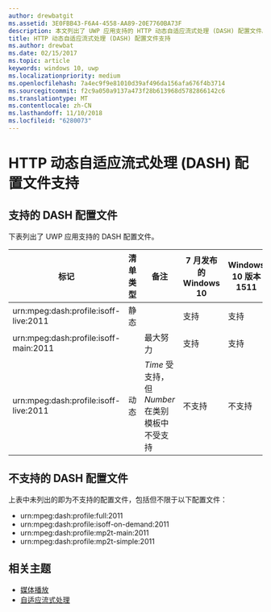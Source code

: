 ```yaml
---
author: drewbatgit
ms.assetid: 3E0FBB43-F6A4-4558-AA89-20E7760BA73F
description: 本文列出了 UWP 应用支持的 HTTP 动态自适应流式处理 (DASH) 配置文件。
title: HTTP 动态自适应流式处理 (DASH) 配置文件支持
ms.author: drewbat
ms.date: 02/15/2017
ms.topic: article
keywords: windows 10, uwp
ms.localizationpriority: medium
ms.openlocfilehash: 7a4ec9f9e81010d39af496da156afa676f4b3714
ms.sourcegitcommit: f2c9a050a9137a473f28b613968d5782866142c6
ms.translationtype: MT
ms.contentlocale: zh-CN
ms.lasthandoff: 11/10/2018
ms.locfileid: "6280073"
---
```

# <a name="dynamic-adaptive-streaming-over-http-dash-profile-support"></a>HTTP 动态自适应流式处理 (DASH) 配置文件支持


## <a name="supported-dash-profiles"></a>支持的 DASH 配置文件
下表列出了 UWP 应用支持的 DASH 配置文件。

|标记 | 清单类型 | 备注|7 月发布的 Windows 10|Windows 10 版本 1511|Windows 10 版本 1607 |Windows 10 版本 1607 |Windows 10 版本 1703|
|----------------|------|-------|-----------|--------------|---------|-------|--------|
|urn:mpeg&#58;dash:profile:isoff-live:2011 | 静态 |     |支持            |  支持              | 支持        |支持| 受支持|
|urn:mpeg&#58;dash:profile:isoff-main:2011 |        | 最大努力 | 支持            |  支持              | 支持        |支持| 受支持|
|urn:mpeg&#58;dash:profile:isoff-live:2011 | 动态 | $Time$ 受支持，但 $Number$ 在类别模板中不受支持 | 不支持            | 不支持              | 不支持        |不支持| 受支持|


## <a name="unsupported-dash-profiles"></a>不支持的 DASH 配置文件
上表中未列出的即为不支持的配置文件，包括但不限于以下配置文件：

* urn:mpeg&#58;dash:profile:full:2011
* urn:mpeg&#58;dash:profile:isoff-on-demand:2011
* urn:mpeg&#58;dash:profile:mp2t-main:2011
* urn:mpeg&#58;dash:profile:mp2t-simple:2011


## <a name="related-topics"></a>相关主题

* [媒体播放](media-playback.md)
* [自适应流式处理](adaptive-streaming.md)
 

 




